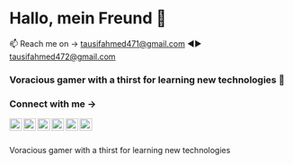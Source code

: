 # Hallo, mein Freund 👋

📫 Reach me on → tausifahmed471@gmail.com ◄► tausifahmed472@gmail.com 


### Voracious gamer with a thirst for learning new technologies 🧩



### Connect with me →

<a href="https://www.linkedin.com/in/tausif-ahmed-a209321b7/" target="_blank"><img align="left" src="https://cdn.jsdelvr.net/npm/simple-icons@3.0.1/icons/linkedin.svg" height="22" widht="22"/> </a>

<a href="https://stackoverflow.com/users/17909059/tausif-ahmed" target="_blank"><img align="left" src="https://cdn.jsdelvr.net/npm/simple-icons@3.0.1/icons/stackoverflow.svg" height="22" widht="22"/> </a>

<a href="https://www.facebook.com/tausif.ahmed.792197/" target="_blank"><img align="left" src="https://cdn.jsdelvr.net/npm/simple-icons@3.0.1/icons/facebook.svg" height="22" widht="22"/> </a>

<a href="https://www.instagram.com/taus1ff/?fbclid=IwAR21bcDX8RSnq4_qxrnEsh02RtnkMdRVUqndX_x5OUpXutg0O0eSQmGpL8o" target="_blank"><img align="left" src="https://cdn.jsdelvr.net/npm/simple-icons@3.0.1/icons/instagram.svg" height="22" widht="22"/> </a>

<a href="https://steamcommunity.com/profiles/76561198401243178/" target="_blank"><img align="left" src="https://cdn.jsdelvr.net/npm/simple-icons@3.0.1/icons/steam.svg" height="22" widht="22"/> </a>

<a href="https://discord.com/channels/856287951319466015/856287951784771616" target="_blank"><img align="left" src="https://cdn.jsdelvr.net/npm/simple-icons@3.0.1/icons/discord.svg" height="22" widht="22"/> </a> <br></br>



Voracious gamer with a thirst for learning new technologies






